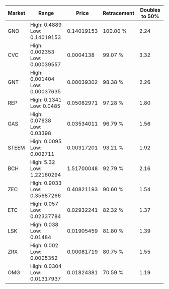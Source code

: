 | Market | Range | Price| Retracement | Doubles to 50% |
| --- | --- | --- | --- | --- |
| GNO | High: 0.4889<br />Low: 0.14019153 | 0.14019153 | 100.00 % | 2.24 |
| CVC | High: 0.002353<br />Low: 0.00039557 | 0.0004138 | 99.07 % | 3.32 |
| GNT | High: 0.001404<br />Low: 0.00037635 | 0.00039302 | 98.38 % | 2.26 |
| REP | High: 0.1341<br />Low: 0.0485 | 0.05082971 | 97.28 % | 1.80 |
| GAS | High: 0.07638<br />Low: 0.03398 | 0.03534011 | 96.79 % | 1.56 |
| STEEM | High: 0.0095<br />Low: 0.002711 | 0.00317201 | 93.21 % | 1.92 |
| BCH | High: 5.32<br />Low: 1.22160294 | 1.51700048 | 92.79 % | 2.16 |
| ZEC | High: 0.9033<br />Low: 0.35687266 | 0.40821193 | 90.60 % | 1.54 |
| ETC | High: 0.057<br />Low: 0.02337784 | 0.02932241 | 82.32 % | 1.37 |
| LSK | High: 0.038<br />Low: 0.01484 | 0.01905459 | 81.80 % | 1.39 |
| ZRX | High: 0.002<br />Low: 0.0005352 | 0.00081719 | 80.75 % | 1.55 |
| OMG | High: 0.0304<br />Low: 0.01317937 | 0.01824381 | 70.59 % | 1.19 |
